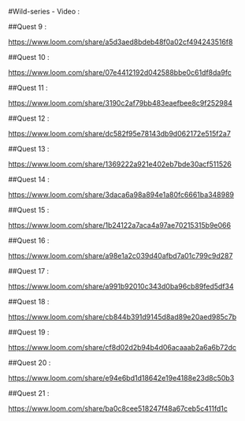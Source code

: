 #Wild-series - Video :

##Quest 9 :

https://www.loom.com/share/a5d3aed8bdeb48f0a02cf494243516f8

##Quest 10 :

https://www.loom.com/share/07e4412192d042588bbe0c61df8da9fc

##Quest 11 :

https://www.loom.com/share/3190c2af79bb483eaefbee8c9f252984

##Quest 12 :

https://www.loom.com/share/dc582f95e78143db9d062172e515f2a7

##Quest 13 :

https://www.loom.com/share/1369222a921e402eb7bde30acf511526

##Quest 14 :

https://www.loom.com/share/3daca6a98a894e1a80fc6661ba348989

##Quest 15 :

https://www.loom.com/share/1b24122a7aca4a97ae70215315b9e066

##Quest 16 :

https://www.loom.com/share/a98e1a2c039d40afbd7a01c799c9d287

##Quest 17 :

https://www.loom.com/share/a991b92010c343d0ba96cb89fed5df34

##Quest 18 :

https://www.loom.com/share/cb844b391d9145d8ad89e20aed985c7b

##Quest 19 :

https://www.loom.com/share/cf8d02d2b94b4d06acaaab2a6a6b72dc

##Quest 20 :

https://www.loom.com/share/e94e6bd1d18642e19e4188e23d8c50b3

##Quest 21 :

https://www.loom.com/share/ba0c8cee518247f48a67ceb5c411fd1c
